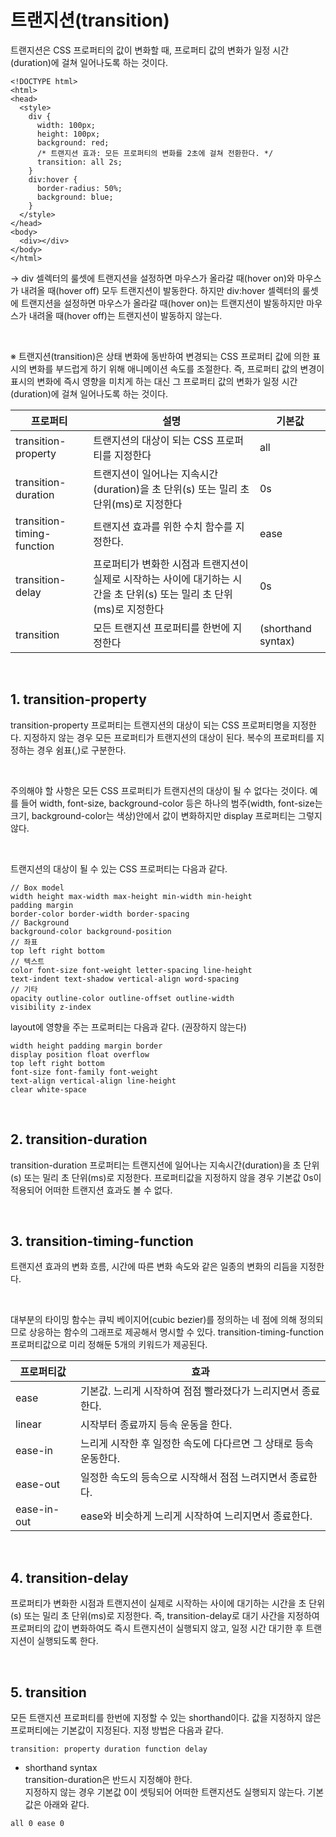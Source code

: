 # 트랜지션(transition)
트랜지션은 CSS 프로퍼티의 값이 변화할 때, 프로퍼티 값의 변화가 일정 시간(duration)에 걸쳐 일어나도록 하는 것이다.

```
<!DOCTYPE html>
<html>
<head>
  <style>
    div {
      width: 100px;
      height: 100px;
      background: red;
      /* 트랜지션 효과: 모든 프로퍼티의 변화를 2초에 걸쳐 전환한다. */
      transition: all 2s;
    }
    div:hover {
      border-radius: 50%;
      background: blue;
    }
  </style>
</head>
<body>
  <div></div>
</body>
</html>
```

→ div 셀렉터의 룰셋에 트랜지션을 설정하면 마우스가 올라갈 때(hover on)와 마우스가 내려올 때(hover off) 모두 트랜지션이 발동한다. 하지만 div:hover 셀렉터의 룰셋에 트랜지션을 설정하면 마우스가 올라갈 때(hover on)는 트랜지션이 발동하지만 마우스가 내려올 때(hover off)는 트랜지션이 발동하지 않는다.   

<br/>

※ 트랜지션(transition)은 상태 변화에 동반하여 변경되는 CSS 프로퍼티 값에 의한 표시의 변화를 부드럽게 하기 위해 애니메이션 속도를 조절한다. 즉, 프로퍼티 값의 변경이 표시의 변화에 즉시 영향을 미치게 하는 대신 그 프로퍼티 값의 변화가 일정 시간(duration)에 걸쳐 일어나도록 하는 것이다.

| 프로퍼티 | 설명 | 기본값 | 
| --- | --- | --- | 
| transition-property | 트랜지션의 대상이 되는 CSS 프로퍼티를 지정한다 | all | 
| transition-duration | 트랜지션이 일어나는 지속시간(duration)을 초 단위(s) 또는 밀리 초 단위(ms)로 지정한다 | 0s | 
| transition-timing-function | 트랜지션 효과를 위한 수치 함수를 지정한다. | ease | 
| transition-delay | 프로퍼티가 변화한 시점과 트랜지션이 실제로 시작하는 사이에 대기하는 시간을 초 단위(s) 또는 밀리 초 단위(ms)로 지정한다 | 0s | 
| transition | 모든 트랜지션 프로퍼티를 한번에 지정한다 | (shorthand syntax) | 
 
<br/>

## 1. transition-property
transition-property 프로퍼티는 트랜지션의 대상이 되는 CSS 프로퍼티명을 지정한다. 지정하지 않는 경우 모든 프로퍼티가 트랜지션의 대상이 된다. 복수의 프로퍼티를 지정하는 경우 쉼표(,)로 구분한다.   

<br/>

주의해야 할 사항은 모든 CSS 프로퍼티가 트랜지션의 대상이 될 수 없다는 것이다. 예를 들어 width, font-size, background-color 등은 하나의 범주(width, font-size는 크기, background-color는 색상)안에서 값이 변화하지만 display 프로퍼티는 그렇지 않다.   

<br/>

트랜지션의 대상이 될 수 있는 CSS 프로퍼티는 다음과 같다.

```
// Box model
width height max-width max-height min-width min-height
padding margin
border-color border-width border-spacing
// Background
background-color background-position
// 좌표
top left right bottom
// 텍스트
color font-size font-weight letter-spacing line-height
text-indent text-shadow vertical-align word-spacing
// 기타
opacity outline-color outline-offset outline-width
visibility z-index
```

layout에 영향을 주는 프로퍼티는 다음과 같다. (권장하지 않는다)

```
width height padding margin border
display position float overflow
top left right bottom
font-size font-family font-weight
text-align vertical-align line-height
clear white-space
```

<br/>

## 2. transition-duration

transition-duration 프로퍼티는 트랜지션에 일어나는 지속시간(duration)을 초 단위(s) 또는 밀리 초 단위(ms)로 지정한다. 프로퍼티값을 지정하지 않을 경우 기본값 0s이 적용되어 어떠한 트랜지션 효과도 볼 수 없다.

<br/>

## 3. transition-timing-function
트랜지션 효과의 변화 흐름, 시간에 따른 변화 속도와 같은 일종의 변화의 리듬을 지정한다.   

<br/>

대부분의 타이밍 함수는 큐빅 베이지어(cubic bezier)를 정의하는 네 점에 의해 정의되므로 상응하는 함수의 그래프로 제공해서 명시할 수 있다. transition-timing-function 프로퍼티값으로 미리 정해둔 5개의 키워드가 제공된다.

| 프로퍼티값 | 효과 | 
| --- | --- | 
| ease | 기본값. 느리게 시작하여 점점 빨라졌다가 느리지면서 종료한다. | 
| linear | 시작부터 종료까지 등속 운동을 한다. | 
| ease-in | 느리게 시작한 후 일정한 속도에 다다르면 그 상태로 등속 운동한다. | 
| ease-out | 일정한 속도의 등속으로 시작해서 점점 느려지면서 종료한다. | 
| ease-in-out | ease와 비슷하게 느리게 시작하여 느리지면서 종료한다. | 

<br/>

## 4. transition-delay
프로퍼티가 변화한 시점과 트랜지션이 실제로 시작하는 사이에 대기하는 시간을 초 단위(s) 또는 밀리 초 단위(ms)로 지정한다. 즉, transition-delay로 대기 사간을 지정하여 프로퍼티의 값이 변화하여도 즉시 트랜지션이 실행되지 않고, 일정 시간 대기한 후 트랜지션이 실행되도록 한다.

<br/>

## 5. transition
모든 트랜지션 프로퍼티를 한번에 지정할 수 있는 shorthand이다. 값을 지정하지 않은 프로퍼티에는 기본값이 지정된다. 지정 방법은 다음과 같다.

```
transition: property duration function delay
```

+ shorthand syntax   
transition-duration은 반드시 지정해야 한다.   
지정하지 않는 경우 기본값 0이 셋팅되어 어떠한 트랜지션도 실행되지 않는다. 기본값은 아래와 같다.

```
all 0 ease 0
```
